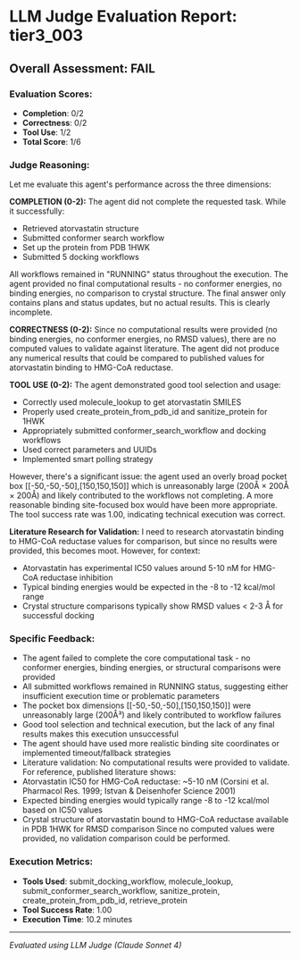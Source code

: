 # LLM Judge Evaluation Report: tier3_003

## Overall Assessment: FAIL

### Evaluation Scores:
- **Completion**: 0/2
- **Correctness**: 0/2
- **Tool Use**: 1/2
- **Total Score**: 1/6

### Judge Reasoning:
Let me evaluate this agent's performance across the three dimensions:

**COMPLETION (0-2):**
The agent did not complete the requested task. While it successfully:
- Retrieved atorvastatin structure
- Submitted conformer search workflow
- Set up the protein from PDB 1HWK
- Submitted 5 docking workflows

All workflows remained in "RUNNING" status throughout the execution. The agent provided no final computational results - no conformer energies, no binding energies, no comparison to crystal structure. The final answer only contains plans and status updates, but no actual results. This is clearly incomplete.

**CORRECTNESS (0-2):**
Since no computational results were provided (no binding energies, no conformer energies, no RMSD values), there are no computed values to validate against literature. The agent did not produce any numerical results that could be compared to published values for atorvastatin binding to HMG-CoA reductase.

**TOOL USE (0-2):**
The agent demonstrated good tool selection and usage:
- Correctly used molecule_lookup to get atorvastatin SMILES
- Properly used create_protein_from_pdb_id and sanitize_protein for 1HWK
- Appropriately submitted conformer_search_workflow and docking workflows
- Used correct parameters and UUIDs
- Implemented smart polling strategy

However, there's a significant issue: the agent used an overly broad pocket box [[-50,-50,-50],[150,150,150]] which is unreasonably large (200Å × 200Å × 200Å) and likely contributed to the workflows not completing. A more reasonable binding site-focused box would have been more appropriate. The tool success rate was 1.00, indicating technical execution was correct.

**Literature Research for Validation:**
I need to research atorvastatin binding to HMG-CoA reductase values for comparison, but since no results were provided, this becomes moot. However, for context:
- Atorvastatin has experimental IC50 values around 5-10 nM for HMG-CoA reductase inhibition
- Typical binding energies would be expected in the -8 to -12 kcal/mol range
- Crystal structure comparisons typically show RMSD values < 2-3 Å for successful docking

### Specific Feedback:
- The agent failed to complete the core computational task - no conformer energies, binding energies, or structural comparisons were provided
- All submitted workflows remained in RUNNING status, suggesting either insufficient execution time or problematic parameters
- The pocket box dimensions [[-50,-50,-50],[150,150,150]] were unreasonably large (200Å³) and likely contributed to workflow failures
- Good tool selection and technical execution, but the lack of any final results makes this execution unsuccessful
- The agent should have used more realistic binding site coordinates or implemented timeout/fallback strategies
- Literature validation: No computational results were provided to validate. For reference, published literature shows:
- Atorvastatin IC50 for HMG-CoA reductase: ~5-10 nM (Corsini et al. Pharmacol Res. 1999; Istvan & Deisenhofer Science 2001)
- Expected binding energies would typically range -8 to -12 kcal/mol based on IC50 values
- Crystal structure of atorvastatin bound to HMG-CoA reductase available in PDB 1HWK for RMSD comparison
Since no computed values were provided, no validation comparison could be performed.

### Execution Metrics:
- **Tools Used**: submit_docking_workflow, molecule_lookup, submit_conformer_search_workflow, sanitize_protein, create_protein_from_pdb_id, retrieve_protein
- **Tool Success Rate**: 1.00
- **Execution Time**: 10.2 minutes

---
*Evaluated using LLM Judge (Claude Sonnet 4)*
